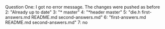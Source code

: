 Question One: I got no error message. The changes were pushed as before
2: "Already up to date"
3: "* master"
4: "*header
master"
5: "die.h  first-answers.md  README.md  second-answers.md"
6: "first-answers.md README.md second-answers.md"
7: no

